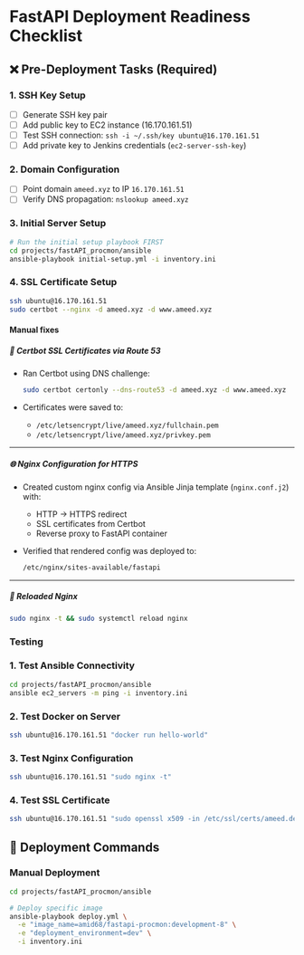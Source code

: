 # FastAPI Deployment Readiness Checklist

## ❌ Pre-Deployment Tasks (Required)

### 1. SSH Key Setup
- [ ] Generate SSH key pair
- [ ] Add public key to EC2 instance (16.170.161.51)
- [ ] Test SSH connection: `ssh -i ~/.ssh/key ubuntu@16.170.161.51`
- [ ] Add private key to Jenkins credentials (`ec2-server-ssh-key`)

### 2. Domain Configuration
- [ ] Point domain `ameed.xyz` to IP `16.170.161.51`
- [ ] Verify DNS propagation: `nslookup ameed.xyz`

### 3. Initial Server Setup
```bash
# Run the initial setup playbook FIRST
cd projects/fastAPI_procmon/ansible
ansible-playbook initial-setup.yml -i inventory.ini
```

### 4. SSL Certificate Setup
```bash
ssh ubuntu@16.170.161.51
sudo certbot --nginx -d ameed.xyz -d www.ameed.xyz
```

#### Manual fixes
##### 🔐 Certbot SSL Certificates via Route 53

* Ran Certbot using DNS challenge:

  ```bash
  sudo certbot certonly --dns-route53 -d ameed.xyz -d www.ameed.xyz
  ```
* Certificates were saved to:

  * `/etc/letsencrypt/live/ameed.xyz/fullchain.pem`
  * `/etc/letsencrypt/live/ameed.xyz/privkey.pem`

---

##### 🌐 Nginx Configuration for HTTPS

* Created custom nginx config via Ansible Jinja template (`nginx.conf.j2`) with:

  * HTTP → HTTPS redirect
  * SSL certificates from Certbot
  * Reverse proxy to FastAPI container
* Verified that rendered config was deployed to:

  ```bash
  /etc/nginx/sites-available/fastapi
  ```

---

##### 🔁 Reloaded Nginx

```bash
sudo nginx -t && sudo systemctl reload nginx
```
### Testing
### 1. Test Ansible Connectivity
```bash
cd projects/fastAPI_procmon/ansible
ansible ec2_servers -m ping -i inventory.ini
```

### 2. Test Docker on Server
```bash
ssh ubuntu@16.170.161.51 "docker run hello-world"
```

### 3. Test Nginx Configuration
```bash
ssh ubuntu@16.170.161.51 "sudo nginx -t"
```

### 4. Test SSL Certificate
```bash
ssh ubuntu@16.170.161.51 "sudo openssl x509 -in /etc/ssl/certs/ameed.de.pem -text -noout"
```

## 🚀 Deployment Commands

### Manual Deployment
```bash
cd projects/fastAPI_procmon/ansible

# Deploy specific image
ansible-playbook deploy.yml \
  -e "image_name=amid68/fastapi-procmon:development-8" \
  -e "deployment_environment=dev" \
  -i inventory.ini
```
